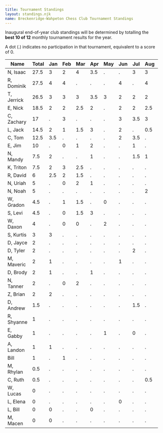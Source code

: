 ```yaml
---
title: Tournament Standings
layout: standings.njk
name: Breckenridge-Wahpeton Chess Club Tournament Standings
---
```

Inaugural end-of-year club standings will be determined by totalling the **best 10 of 12** monthly tournament results for the year.

A dot (.) indicates no participation in that tournament, equivalent to a score of 0.

| Name          | Total     | Jan | Feb | Mar | Apr | May | Jun | Jul | Aug | Sep | Oct | Nov | Dec |
| ------------- | --------- | --- | --- | --- | --- | --- | --- | --- | --- | --- | --- | --- | --- |
| N, Isaac 	    | 27.5      | 3   | 2   | 4   | 3.5 | .   | .   | 3   | 3   | 3   | 3   | 3   |     |
| R, Dominik    | 27.5      | 4   | 4   | .   | .   | .   | 4   | .   | 4   | 4   | 4   | 3.5 |     |
| T, Jerrick    | 26.5      | 3   | 3   | 3   | 3.5 | 3   | 2   | 2   | 2   | 2   | .   | 3   |     |
| E, Nick 	    | 18.5      | 2   | 2   | 2.5 | 2   | .   | 2   | 2   | 2.5 | 2.5 | 1   | .   |     |
| C, Zachary    | 17        | .   | 3   | .   | .   | .   | 3   | 3.5 | 3   | 1.5 | .   | 3   |     |
| L, Jack 	    | 14.5      | 2   | 1   | 1.5 | 3   | .   | 2   | .   | 0.5 | 1.5 | 2   | 1   |     |
| C, Tom        | 12.5      | 3.5 | .   | .   | .   | .   | 2   | 3.5 | .   | 2   | .   | 1.5 |     |
| E, Jim        | 10        | .   | 0   | 1   | 2   | .   | .   | 1   | .   | 1   | 2   | 3   |     |
| N, Mandy 	    | 7.5       | 2   | .   | .   | 1   | .   | .   | 1.5 | 1   | .   | 0   | 2   |     |
| K, Triton     | 7.5       | 2   | 3   | 2.5 | .   | .   | .   | .   | .   | .   | .   | .   |     |
| R, David 	    | 6         | 2.5 | 2   | 1.5 | .   | .   | .   | .   | .   | .   | .   | .   |     |
| N, Uriah      | 5         | .   | 0   | 2   | 1   | .   | .   | .   | .   | .   | 1   | 1   |     |
| N, Noah  	    | 5         | .   | .   | .   | .   | .   | .   | .   | 2   | .   | 3   | .   |     |
| W, Gradon     | 4.5       | .   | 1   | 1.5 | .   | 0   | .   | .   | .   | .   | .   | 2   |     |
| S, Levi       | 4.5       | .   | 0   | 1.5 | 3   | .   | .   | .   | .   | .   | .   | .   |     |
| W, Daxon      | 4         | .   | 0   | 0   | .   | 2   | .   | .   | .   | .   | .   | 2   |     |
| S, Kurtis     | 3         | 3   | .   | .   | .   | .   | .   | .   | .   | .   | .   | .   |     |
| D, Jayce 	    | 2         | .   | .   | .   | .   | .   | .   | .   | .   | .   | .   | 2   |     |
| D, Tyler 	    | 2         | .   | .   | .   | .   | .   | .   | 2   | .   | .   | .   | .   |     |
| M, Maveric    | 2         | 1   | .   | .   | .   | .   | 1   | .   | .   | .   | .   | .   |     |
| D, Brody 	    | 2         | 1   | .   | .   | 1   | .   | .   | .   | .   | .   | .   | .   |     |
| N, Tanner     | 2         | .   | 0   | 2   | .   | .   | .   | .   | .   | .   | .   | .   |     |
| Z, Brian 	    | 2         | 2   | .   | .   | .   | .   | .   | .   | .   | .   | .   | .   |     |
| D, Andrew	    | 1.5       | .   | .   | .   | .   | .   | .   | 1.5 | .   | .   | .   | .   |     |
| R, Shyanne    | 1         | .   | .   | .   | .   | .   | .   | .   | .   | .   | .   | 1   |     |
| E, Gabby      | 1         | .   | .   | .   | .   | 1   | .   | 0   | .   | .   | .   | .   |     |
| A, Landon     | 1         | 1   | .   | .   | .   | .   | .   | .   | .   | .   | .   | .   |     |
| Bill          | 1         | .   | 1   | .   | .   | .   | .   | .   | .   | .   | .   | .   |     |
| M, Rhylan	    | 0.5       | .   | .   | .   | .   | .   | .   | .   | .   | 0.5 | .   | .   |     |
| C, Ruth  	    | 0.5       | .   | .   | .   | .   | .   | .   | .   | 0.5 | .   | .   | .   |     |
| W, Lucas      | 0         | .   | .   | .   | .   | .   | .   | .   | .   | .   | .   | 0   |     |
| L, Elena 	    | 0         | .   | .   | .   | .   | .   | 0   | .   | .   | .   | .   | .   |     |
| L, Bill 	    | 0         | 0   | .   | .   | 0   | .   | .   | .   | .   | .   | .   | .   |     |
| M, Macen 	    | 0         | 0   | .   | .   | .   | .   | .   | .   | .   | .   | .   | .   |     |


